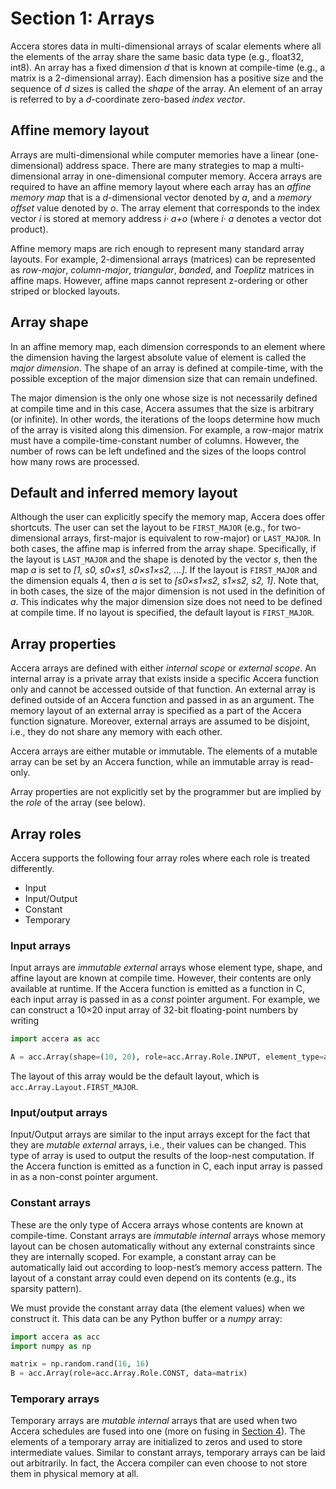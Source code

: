 [//]: # (Project: Accera)
[//]: # (Version: v1.2.1)

# Section 1: Arrays
Accera stores data in multi-dimensional arrays of scalar elements where all the elements of the array share the same basic data type (e.g., float32, int8). An array has a fixed dimension *d* that is known at compile-time (e.g., a matrix is a 2-dimensional array). Each dimension has a positive size and the sequence of *d* sizes is called the *shape* of the array. An element of an array is referred to by a *d*-coordinate zero-based *index vector*.

## Affine memory layout
Arrays are multi-dimensional while computer memories have a linear (one-dimensional) address space. There are many strategies to map a multi-dimensional array in one-dimensional computer memory. Accera arrays are required to have an affine memory layout where each array has an *affine memory map* that is a *d*-dimensional vector denoted by *a*, and a *memory offset* value denoted by *o*. The array element that corresponds to the index vector *i* is stored at memory address *i&middot; a+o* (where *i&middot; a* denotes a vector dot product).

Affine memory maps are rich enough to represent many standard array layouts. For example, 2-dimensional arrays (matrices) can be represented as *row-major*, *column-major*, *triangular*, *banded*, and *Toeplitz* matrices in affine maps. However, affine maps cannot represent z-ordering or other striped or blocked layouts.

[comment]: # (MISSING: add a mechanism that would support z-order, blocked, and striped arrays. Basically, this is equivalent to adding mod and floordiv operations to the memory map. Alternatively, this could be achieved by somehow adding split and reorder operations to arrays.)

## Array shape
In an affine memory map, each dimension corresponds to an element where the dimension having the largest absolute value of element is called the *major dimension*. The shape of an array is defined at compile-time, with the possible exception of the major dimension size that can remain undefined.

The major dimension is the only one whose size is not necessarily defined at compile time and in this case, Accera assumes that the size is arbitrary (or infinite). In other words, the iterations of the loops determine how much of the array is visited along this dimension. For example, a row-major matrix must have a compile-time-constant number of columns. However, the number of rows can be left undefined and the sizes of the loops control how many rows are processed.

## Default and inferred memory layout
Although the user can explicitly specify the memory map, Accera does offer shortcuts. The user can set the layout to be `FIRST_MAJOR` (e.g., for two-dimensional arrays, first-major is equivalent to row-major) or `LAST_MAJOR`. In both cases, the affine map is inferred from the array shape. Specifically, if the layout is `LAST_MAJOR` and the shape is denoted by the vector *s*, then the map *a* is set to *[1, s0, s0&times;s1, s0&times;s1&times;s2, ...]*. If the layout is `FIRST_MAJOR` and the dimension equals 4, then *a* is set to *[s0&times;s1&times;s2, s1&times;s2, s2, 1]*. Note that, in both cases, the size of the major dimension is not used in the definition of *a*. This indicates why the major dimension size does not need to be defined at compile time. If no layout is specified, the default layout is `FIRST_MAJOR`.

## Array properties
Accera arrays are defined with either *internal scope* or *external scope*. An internal array is a private array that exists inside a specific Accera function only and cannot be accessed outside of that function. An external array is defined outside of an Accera function and passed in as an argument. The memory layout of an external array is specified as a part of the Accera function signature. Moreover, external arrays are assumed to be disjoint, i.e., they do not share any memory with each other.

Accera arrays are either mutable or immutable. The elements of a mutable array can be set by an Accera function, while an immutable array is read-only.

Array properties are not explicitly set by the programmer but are implied by the *role* of the array (see below).

## Array roles
Accera supports the following four array roles where each role is treated differently. 
-	Input
-	Input/Output
-	Constant
-	Temporary 


### Input arrays
Input arrays are *immutable external* arrays whose element type, shape, and affine layout are known at compile time. However, their contents are only available at runtime. If the Accera function is emitted as a function in C, each input array is passed in as a *const* pointer argument. For example, we can construct a 10&times;20 input array of 32-bit floating-point numbers by writing
```python
import accera as acc

A = acc.Array(shape=(10, 20), role=acc.Array.Role.INPUT, element_type=acc.ScalarType.float32)
```
The layout of this array would be the default layout, which is `acc.Array.Layout.FIRST_MAJOR`.

### Input/output arrays
Input/Output arrays are similar to the input arrays except for the fact that they are *mutable external* arrays, i.e., their values can be changed. This type of array is used to output the results of the loop-nest computation. If the Accera function is emitted as a function in C, each input array is passed in as a non-const pointer argument.

### Constant arrays
These are the only type of Accera arrays whose contents are known at compile-time. Constant arrays are *immutable internal* arrays whose memory layout can be chosen automatically without any external constraints since they are internally scoped. For example, a constant array can be automatically laid out according to loop-nest’s memory access pattern. The layout of a constant array could even depend on its contents (e.g., its sparsity pattern). 

We must provide the constant array data (the element values) when we construct it. This data can be any Python buffer or a *numpy* array:
```python
import accera as acc
import numpy as np

matrix = np.random.rand(16, 16)
B = acc.Array(role=acc.Array.Role.CONST, data=matrix)
```

### Temporary arrays
Temporary arrays are *mutable internal* arrays that are used when two Accera schedules are fused into one (more on fusing in [Section 4](<04%20Fusing.md>)). The elements of a temporary array are initialized to zeros and used to store intermediate values. Similar to constant arrays, temporary arrays can be laid out arbitrarily. In fact, the Accera compiler can even choose to not store them in physical memory at all. 


<div style="page-break-after: always;"></div>
